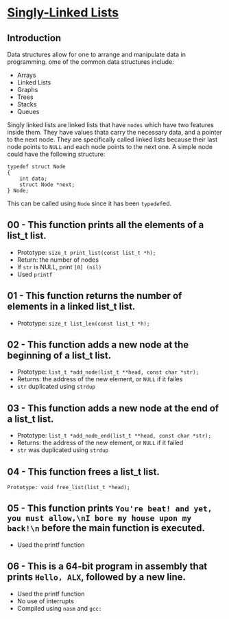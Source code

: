 # <ins> Singly-Linked Lists</ins>

## Introduction

Data structures allow for one to arrange and manipulate data in programming. ome of the common data structures include:
- Arrays
- Linked Lists
- Graphs
- Trees
- Stacks
- Queues

Singly linked lists are linked lists that have `nodes` which have two features inside them. They have values thata carry the necessary data, and a pointer to the next node. They are specifically called linked lists because their last node points to `NULL` and each node points to the next one. A simple node could have the following structure:
```
typedef struct Node
{
	int data;
	struct Node *next;
} Node;
```
This can be called using ``` Node ``` since it has been `typedef`ed.

## 00 - This function prints all the elements of a list_t list.
- Prototype: `size_t print_list(const list_t *h);`
- Return: the number of nodes
- If `str` is NULL, print `[0] (nil)`
- Used `printf`

## 01 - This function returns the number of elements in a linked list_t list.
- Prototype: `size_t list_len(const list_t *h);`

## 02 - This function adds a new node at the beginning of a list_t list.
- Prototype: `list_t *add_node(list_t **head, const char *str);`
- Returns: the address of the new element, or `NULL` if it failes
- `str` duplicated using `strdup`

## 03 - This function adds a new node at the end of a list_t list.
- Prototype: `list_t *add_node_end(list_t **head, const char *str);`
- Returns: the address of the new element, or `NULL` if it failed
- `str` was duplicated using `strdup`

## 04 - This function frees a list_t list.
`Prototype: void free_list(list_t *head);`

## 05 - This function prints `You're beat! and yet, you must allow,\nI bore my house upon my back!\n` before the main function is executed.
- Used the printf function

## 06 - This is a 64-bit program in assembly that prints `Hello, ALX`, followed by a new line.
- Used the printf function
- No use of interrupts
- Compiled using `nasm` and `gcc:`